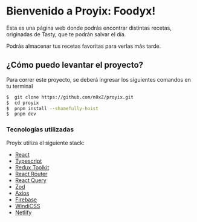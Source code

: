 # Bienvenido a  Proyix: Foodyx!

Esta es una página web donde podrás encontrar distintas recetas, originadas de Tasty, que te podrán salvar el día.

Podrás almacenar tus recetas favoritas para verlas más tarde.

## ¿Cómo puedo levantar el proyecto?

Para correr este proyecto, se deberá ingresar los siguientes comandos en tu terminal

```sh
$  git clone https://github.com/n0xZ/proyix.git
$  cd proyix
$  pnpm install --shamefully-hoist
$  pnpm dev
```
### Tecnologías utilizadas

Proyix utiliza el siguiente stack:
- [React](https://reactjs.org/)
- [Typescript](https://www.typescriptlang.org/)
- [Redux Toolkit](https://redux-toolkit.js.org/)
- [React Router](https://reactrouter.com/en/main)
- [React Query](https://tanstack.com/query/v4)
- [Zod](https://github.com/colinhacks/zod)
- [Axios](https://axios-http.com/)
- [Firebase](https://firebase.google.com/)
- [WindiCSS](https://windicss.org/)
- [Netlify](https://app.netlify.com/)